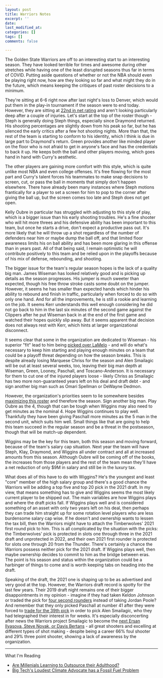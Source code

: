 ```yaml
---
layout: post
title: Warriors Notes
excerpt: ''
date: 
last_modified_at: 
categories: []
tags: []
comments: false

---
```

The Golden State Warriors are off to an interesting start to an interesting season. They have looked terrible for times and awesome during other stretches while having one of the least disrupted seasons thus far in terms of COVID. Putting aside questions of whether or not the NBA should even be playing right now, how are they looking so far and what might they do in the future, which means keeping the critiques of past roster decisions to a minimum.

They're sitting at 6-6 right now after last night's loss to Denver, which would put them in the play-in tournament if the season were to end today. However, they are sitting at [22nd in net rating](https://www.nba.com/stats/teams/advanced/?sort=NET_RATING&dir=-1) and aren't looking particularly deep after a couple of injuries. Let's start at the top of the roster though - Steph is generally doing Steph things, especially since Draymond returned. His shooting percentages are slightly down from his peak so far, but he has silenced the early critics after a few hot shooting nights. More than that, the rest of the team is starting to conform to his identity, which I think is due in large part to Draymond's return. Green provides another like minded player on the floor who is not afraid to get in anyone's face and has the credentials to back it up. He keeps both the ball and other players moving, which goes hand in hand with Curry's aesthetic.

The other players are gaining more comfort with this style, which is quite unlike most NBA and even college offenses. It's free flowing for the most part and Curry's talent forces his teammates to make snap decisions to screen, cut, or pass the ball in moments that simply don't happen elsewhere. There have already been many instances where Steph motions frantically for a player to set a screen for him to pop to the corner after giving the ball up, but the screen comes too late and Steph does not get open.

Kelly Oubre in particular has struggled with adjusting to this style of play, which is a bigger issue than his early shooting troubles. He's a fine shooter who will hit more threes and his defensive ability has been important to this team, but once he starts a drive, don't expect a productive pass out. It's more likely that he will throw up a shot regardless of the number of defenders near him or maybe dump the ball off, and that limited floor awareness limits his on ball ability and has been more glaring in this offense than in years past. All of that being said, I remain optimistic he will contribute positively to this team and be relied upon in the playoffs because of his mix of defense, rebounding, and shooting.

The bigger issue for the team's regular season hopes is the lack of a quality big man. James Wiseman has looked relatively good and is picking up details as the season progresses. His jumper is much sweeter than expected, though his free throw stroke casts some doubt on the jumper. However, it seems he has smaller than expected hands which hinder his ability to rebound and finish in traffic, particularly when forced to do so with only one hand. And for all the improvements, he is still a rookie and learning on the job. It seems Kerr understands this well enough considering he did not go back to him in the last six minutes of the second game against the Clippers after he put Wiseman back in at the end of the first game and watched their hopes quickly slip away. But it seems apparent that decision does not always rest with Kerr, which hints at larger organizational disconnect.

It seems clear that some in the organization are dedicated to Wiseman - his superior "fit" lead to him being [picked over LaMelo](https://basketball.realgm.com/wiretap/261189/Warriors-Viewed-LaMelo-Ball-As-More-Talented-James-Wiseman-As-Better-Fit) - and will do what's necessary to keep him starting and playing enough minutes on a team that could be a playoff threat depending on how the season breaks. This is despite already losing Marquese Chriss for the season and Alen Smailagic will be out at least several weeks, too, leaving their big man depth at Wiseman, Green, Looney, Paschall, and Toscano-Anderson. It is necessary for them to cut one of the injured players loose - likely Chriss as Smailagic has two more non-guaranteed years left on his deal and draft debt - and sign another big man such as Omari Spellman or DeWayne Dedmon.

However, the organization's priorities seem to lie somewhere besides [maximizing this roster](https://twitter.com/samesfandiari/status/1350486336856154115) and therefore the season. Sign another big man. Play Oubre as the 4, though that can be tough when Wiggins may also need to get minutes as the nominal 4. Hope Wiggins continues to play well. Thankfully they have been giving Paschall more minutes as the 5 man in the second unit, which suits him well. Small things like that are going to help this team succeed in the regular season and be a threat in the postseason, though that will be match-up dependent.

Wiggins may be the key for this team, both this season and moving forward, because of the team's salary cap situation. Next year the team will have Steph, Klay, Draymond, and Wiggins all under contract and all at increased amounts from this season. Although Oubre will be coming off of the books, the increases from those players and the rest of the team mean they'll have a net reduction of only $9M in salary and still be in the luxury tax. 

What does all of this have to do with Wiggins? He's the youngest and least "core" member of the high salary group and there's a good chance the Warriors will be adding a top five and top 20 pick in the 2021 draft. In my view, that means something has to give and Wiggins seems the most likely current player to be shipped out. The main variables are how Wiggins plays and where the draft picks fall. If Wiggins plays well and is considered something of an asset with only two years left on his deal, then perhaps they can trade him straight up for some rotation level players who are less burdensome salary cap wise. If he doesn't and ownership wants to lessen the tax bill, then the Warriors might have to attach the Timberwolves' 2021 first round pick to him. This is all complicated by the situation with the picks: the Timberwolves' pick is protected in slots one through three in the 2021 draft and unprotected in 2022, and their own 2021 first rounder is protected for slots one through 20 from the Thunder. There's certainly a chance the Warriors possess neither pick for the 2021 draft. If Wiggins plays well, then maybe ownership decides to commit to him as the bridge between eras. The point is his season and status within the organization could be a harbinger of things to come and is worth keeping tabs on heading into the draft.

Speaking of the draft, the 2021 one is shaping up to be as advertised and very good at the top. However, the Warriors draft record is spotty for the last few years. Their 2019 draft night remains one of their bigger disappointments in my opinion - imagine if they had taken Keldon Johnson or traded the pick for [four second rounders](https://www.hoopsrumors.com/2019/06/cavs-to-acquire-no-30-draft-kevin-porter-jr.html) instead of taking Jordan Poole? And remember that they only picked Paschall at number 41 after they were forced to [trade for the 39th pick](https://www.hoopsrumors.com/2019/06/warriors-acquire-no-39-pick-select-smailagic.html) in order to pick Alen Smailagic, who they had telegraphed their interest in for weeks. It's especially disconcerting after news the Warriors project Smailagic to become the [next Ersan Ilyasova, Steve Novak, or Davis Bertans](https://www.sfchronicle.com/warriors/article/Inside-Warriors-plan-to-make-Alen-Smailagic-15793220.php) - all great shooters and excelling at different types of shot making - despite being a career 66% foul shooter and 29% three point shooter, showing a lack of awareness by the organization.

***

What I'm Reading

* [Are Millenials Learning to Outsource their Adulthood?](https://www.thecut.com/2019/04/are-millennials-learning-to-outsource-their-adulthood.html)
* [Big Tech's Loudest Climate Advocate has a Fossil Fuel Problem](https://heated.world/p/big-techs-loudest-climate-advocate)